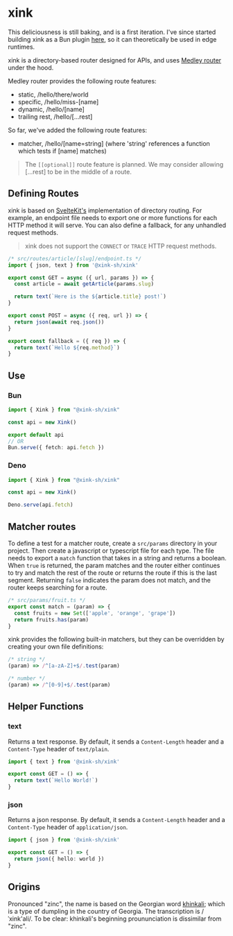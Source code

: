 # xink

This deliciousness is still baking, and is a first iteration. I've since started building xink as a Bun plugin [here](https://github.com/xink-sh/xink-bun-plugin), so it can theoretically be used in edge runtimes.

xink is a directory-based router designed for APIs, and uses [Medley router](https://github.com/medleyjs/router) under the hood.

Medley router provides the following route features:

- static, /hello/there/world
- specific, /hello/miss-[name]
- dynamic, /hello/[name]
- trailing rest, /hello/[...rest]

So far, we've added the following route features:

- matcher, /hello/[name=string] (where 'string' references a function which tests if [name] matches)

> The `[[optional]]` route feature is planned. We may consider allowing [...rest] to be in the middle of a route.

## Defining Routes

xink is based on [SvelteKit's](https://kit.svelte.dev/docs/routing#server) implementation of directory routing. For example, an endpoint file needs to export one or more functions for each HTTP method it will serve. You can also define a fallback, for any unhandled request methods.

> xink does not support the `CONNECT` or `TRACE` HTTP request methods.

```ts
/* src/routes/article/[slug]/endpoint.ts */
import { json, text } from '@xink-sh/xink'

export const GET = async ({ url, params }) => {
  const article = await getArticle(params.slug)

  return text(`Here is the ${article.title} post!`)
}

export const POST = async ({ req, url }) => {
  return json(await req.json())
}

export const fallback = ({ req }) => {
  return text(`Hello ${req.method}`)
}
```

## Use

### Bun
```ts
import { Xink } from "@xink-sh/xink"

const api = new Xink()

export default api
// OR
Bun.serve({ fetch: api.fetch })
```

### Deno
```ts
import { Xink } from "@xink-sh/xink"

const api = new Xink()

Deno.serve(api.fetch)
```

## Matcher routes

To define a test for a matcher route, create a `src/params` directory in your project. Then create a javascript or typescript file for each type. The file needs to export a `match` function that takes in a string and returns a boolean. When `true` is returned, the param matches and the router either continues to try and match the rest of the route or returns the route if this is the last segment. Returning `false` indicates the param does not match, and the router keeps searching for a route.

```ts
/* src/params/fruit.ts */
export const match = (param) => {
  const fruits = new Set(['apple', 'orange', 'grape'])
  return fruits.has(param)
} 
```

xink provides the following built-in matchers, but they can be overridden by creating your own file definitions:

```ts
/* string */
(param) => /^[a-zA-Z]+$/.test(param)
```
```ts
/* number */
(param) => /^[0-9]+$/.test(param)
```

## Helper Functions

### text
Returns a text response. By default, it sends a `Content-Length` header and a `Content-Type` header of `text/plain`.
```ts
import { text } from '@xink-sh/xink'

export const GET = () => {
  return text(`Hello World!`)
}
```

### json
Returns a json response. By default, it sends a `Content-Length` header and a `Content-Type` header of `application/json`.
```ts
import { json } from '@xink-sh/xink'

export const GET = () => {
  return json({ hello: world })
}
```

## Origins
Pronounced "zinc", the name is based on the Georgian word [khinkali](https://en.wikipedia.org/wiki/Khinkali); which is a type of dumpling in the country of Georgia. The transcription is /ˈxink'ali/. To be clear: khinkali's beginning proununciation is dissimilar from "zinc". 
